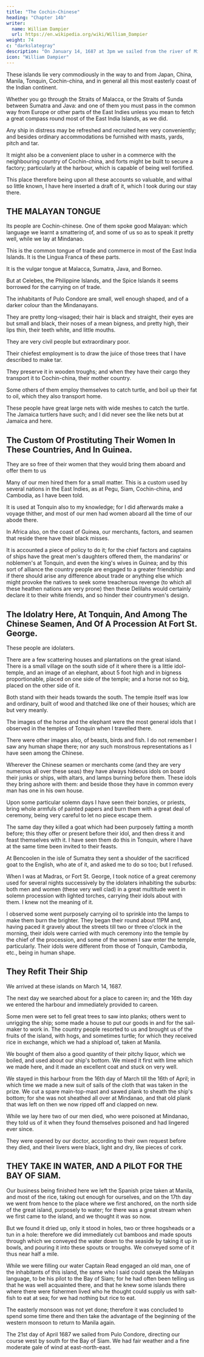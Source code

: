 ```yaml
---
title: "The Cochin-Chinese"
heading: "Chapter 14b"
writer:
  name: William Dampier
  url: https://en.wikipedia.org/wiki/William_Dampier
weight: 74
c: "darkslategray"
description: "On January 14, 1687 at 3pm we sailed from the river of Mindanao, designing to cruise before Manila"
icon: "William Dampier"
---
```




These islands lie very commodiously in the way to and from Japan, China, Manila, Tonquin, Cochin-china, and in general all this most easterly coast of the Indian continent.

Whether you go through the Straits of Malacca, or the Straits of Sunda between Sumatra and Java: and one of them you must pass in the common way from Europe or other parts of the East Indies unless you mean to fetch a great compass round most of the East India Islands, as we did. 

Any ship in distress may be refreshed and recruited here very conveniently; and besides ordinary accommodations be furnished with masts, yards, pitch and tar. 

It might also be a convenient place to usher in a commerce with the neighbouring country of Cochin-china, and forts might be built to secure a factory; particularly at the harbour, which is capable of being well fortified. 

This place therefore being upon all these accounts so valuable, and withal so little known, I have here inserted a draft of it, which I took during our stay there.




## THE MALAYAN TONGUE

Its people are Cochin-chinese. One of them spoke good Malayan: which language we learnt a smattering of, and some of us so as to speak it pretty well, while we lay at Mindanao.

This is the common tongue of trade and commerce in most of the East India Islands. It is the Lingua Franca of these parts. 

It is the vulgar tongue at Malacca, Sumatra, Java, and Borneo.

But at Celebes, the Philippine Islands, and the Spice Islands it seems borrowed for the carrying on of trade.

The inhabitants of Pulo Condore are small, well enough shaped, and of a darker colour than the Mindanayans. 

They are pretty long-visaged; their hair is black and straight, their eyes are but small and black, their noses of a mean bigness, and pretty high, their lips thin, their teeth white, and little mouths. 

They are very civil people but extraordinary poor.

Their chiefest employment is to draw the juice of those trees that I have described to make tar.

They preserve it in wooden troughs; and when they have their cargo they transport it to Cochin-china, their mother country. 

Some others of them employ themselves to catch turtle, and boil up their fat to oil, which they also transport home.

These people have great large nets with wide meshes to catch the turtle. The Jamaica turtlers have such; and I did never see the like nets but at Jamaica and here.


## The Custom Of Prostituting Their Women In These Countries, And In Guinea.

They are so free of their women that they would bring them aboard and offer them to us

Many of our men hired them for a small matter. This is a custom used by several nations in the East Indies, as at Pegu, Siam, Cochin-china, and Cambodia, as I have been told. 

It is used at Tonquin also to my knowledge; for I did afterwards make a voyage thither, and most of our men had women aboard all the time of our abode there.

In Africa also, on the coast of Guinea, our merchants, factors, and seamen that reside there have their black misses. 

It is accounted a piece of policy to do it; for the chief factors and captains of ships have the great men's daughters offered them, the mandarins' or noblemen's at Tonquin, and even the king's wives in Guinea; and by this sort of alliance the country people are engaged to a greater friendship: and if there should arise any difference about trade or anything else which might provoke the natives to seek some treacherous revenge (to which all these heathen nations are very prone) then these Delilahs would certainly declare it to their white friends, and so hinder their countrymen's design.


## The Idolatry Here, At Tonquin, And Among The Chinese Seamen, And Of A Procession At Fort St. George.

These people are idolaters. 

There are a few scattering houses and plantations on the great island. There is a small village on the south side of it where there is a little idol-temple, and an image of an elephant, about 5 foot high and in bigness proportionable, placed on one side of the temple; and a horse not so big, placed on the other side of it.

Both stand with their heads towards the south. The temple itself was low and ordinary, built of wood and thatched like one of their houses; which are but very meanly.

The images of the horse and the elephant were the most general idols that I observed in the temples of Tonquin when I travelled there. 

There were other images also, of beasts, birds and fish. I do not remember I saw any human shape there; nor any such monstrous representations as I have seen among the Chinese. 

Wherever the Chinese seamen or merchants come (and they are very numerous all over these seas) they have always hideous idols on board their junks or ships, with altars, and lamps burning before them. These idols they bring ashore with them: and beside those they have in common every man has one in his own house.

Upon some particular solemn days I have seen their bonzies, or priests, bring whole armfuls of painted papers and burn them with a great deal of ceremony, being very careful to let no piece escape them. 

The same day they killed a goat which had been purposely fatting a month before; this they offer or present before their idol, and then dress it and feast themselves with it. I have seen them do this in Tonquin, where I have at the same time been invited to their feasts.

At Bencoolen in the isle of Sumatra they sent a shoulder of the sacrificed goat to the English, who ate of it, and asked me to do so too; but I refused.

When I was at Madras, or Fort St. George, I took notice of a great ceremony used for several nights successively by the idolaters inhabiting the suburbs: both men and women (these very well clad) in a great multitude went in solemn procession with lighted torches, carrying their idols about with them. I knew not the meaning of it. 

I observed some went purposely carrying oil to sprinkle into the lamps to make them burn the brighter. They began their round about 11PM and, having paced it gravely about the streets till two or three o'clock in the morning, their idols were carried with much ceremony into the temple by the chief of the procession, and some of the women I saw enter the temple, particularly. Their idols were different from those of Tonquin, Cambodia, etc., being in human shape.


## They Refit Their Ship

We arrived at these islands on March 14, 1687. 

The next day we searched about for a place to careen in; and the 16th day we entered the harbour and immediately provided to careen. 

Some men were set to fell great trees to saw into planks; others went to unrigging the ship; some made a house to put our goods in and for the sail-maker to work in. The country people resorted to us and brought us of the fruits of the island, with hogs, and sometimes turtle; for which they received rice in exchange, which we had a shipload of, taken at Manila. 

We bought of them also a good quantity of their pitchy liquor, which we boiled, and used about our ship's bottom. We mixed it first with lime which we made here, and it made an excellent coat and stuck on very well.

We stayed in this harbour from the 16th day of March till the 16th of April; in which time we made a new suit of sails of the cloth that was taken in the prize. We cut a spare main-top-mast and sawed plank to sheath the ship's bottom; for she was not sheathed all over at Mindanao, and that old plank that was left on then we now ripped off and clapped on new.

While we lay here two of our men died, who were poisoned at Mindanao, they told us of it when they found themselves poisoned and had lingered ever since. 

They were opened by our doctor, according to their own request before they died, and their livers were black, light and dry, like pieces of cork.


## THEY TAKE IN WATER, AND A PILOT FOR THE BAY OF SIAM.

Our business being finished here we left the Spanish prize taken at Manila, and most of the rice, taking out enough for ourselves, and on the 17th day we went from hence to the place where we first anchored, on the north side of the great island, purposely to water; for there was a great stream when we first came to the island, and we thought it was so now. 

But we found it dried up, only it stood in holes, two or three hogsheads or a tun in a hole: therefore we did immediately cut bamboos and made spouts through which we conveyed the water down to the seaside by taking it up in bowls, and pouring it into these spouts or troughs. We conveyed some of it thus near half a mile. 

While we were filling our water Captain Read engaged an old man, one of the inhabitants of this island, the same who I said could speak the Malayan language, to be his pilot to the Bay of Siam; for he had often been telling us that he was well acquainted there, and that he knew some islands there where there were fishermen lived who he thought could supply us with salt-fish to eat at sea; for we had nothing but rice to eat.

The easterly monsoon was not yet done; therefore it was concluded to spend some time there and then take the advantage of the beginning of the western monsoon to return to Manila again.

The 21st day of April 1687 we sailed from Pulo Condore, directing our course west by south for the Bay of Siam. We had fair weather and a fine moderate gale of wind at east-north-east.
